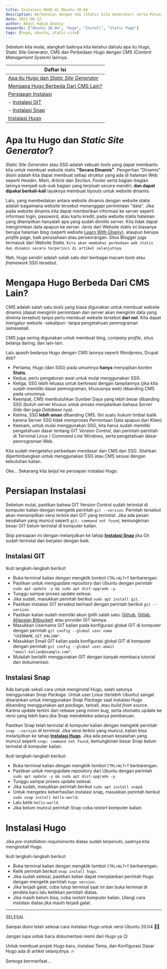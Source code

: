 ```yaml
---
title: Instalasi HUGO di Ubuntu 20.04
description: Berkenalan dengan SSG (Static Site Generator) serta Petunjuk instalasi Hugo v0.87.0 di Ubuntu 20.04
date: 2021-08-12
author: Abdul Hakim Ghaniy
keywords: ["Ubuntu 20.04", "Hugo", "Install", "Static Page"]
tags: [hugo, ubuntu, static-site]
---
```


Sebelum kita mulai, alangkah baiknya kita ketahui dahulu apa itu Hugo, Static Site Generator, CMS dan Perbedaan Hugo dengan CMS _(Content Management System)_ lainnya.


|**Daftar Isi**  |
|---------|
|[Apa itu Hugo dan _Static Site Generator_](#apa-itu-hugo-dan-_static-site-generator_)|
|[Mengapa Hugo Berbeda Dari CMS Lain?](#mengapa-hugo-berbeda-dari-cms-lain)|
|[Persiapan Instalasi](#persiapan-instalasi)|
|- [Instalasi GIT](#instalasi-git)|
|- [Instalasi Snap](#instalasi-snap)|
|[Instalasi Hugo](#instalasi-hugo)|


# Apa Itu Hugo dan _Static Site Generator_?

_Static Site Generator_ atau SSG adalah sebuah _tools_ yang dapat membantu kita untuk membuat website statis **"Secara Dinamis"**. Pengertian "Dinamis" disini adalah kita dapat membuat setiap struktur yang ada di halaman Web seperti _Header_, _Main_, _Article_ dan _Section_, _Footer_ serta bagian-bagian lainnya menjadi sub-sub bagian yang terpisah secara mandiri, **dan dapat dipakai berkali-kali** layaknya membuat _layouts_ untuk website dinamis.

Lalu, yang membedakan antara website dinamis dengan website statis adalah bagaimana website tersebut menanggapi permintaan "data". Jika pada website dinamis kita dapat memberikan informasi ke server seperti informasi login, password, atau kartu kredit, pada website statis halaman yang ditampilkan hanyalah apa yang sudah dimiliki server. Kita tidak dapat mengirimkan data apapun ke server. Jenis dari Website statis ini biasanya berupa halaman blog (seperti website [Learn With Ghaniy](https://learnwithghaniy.web.id)), ataupun berupa _profile page_, baik perusahaan atau perseorangan. Situs Blogger juga termasuk dari Website Statis. ```Kita akan membahas perbedaan web statis dan dinamis secara terperinci di artikel selanjutnya```.

Nah, Hugo sendiri adalah salah satu dari berbagai macam _tools_ atau _framework_ SSG tersebut.

# Mengapa Hugo Berbeda Dari CMS Lain?

CMS adalah salah satu _tools_ yang biasa digunakan untuk membuat website dinamis (dapat mengirim permintaan dan server akan mengirim data yang diminta tersebut) tanpa perlu membuat website tersebut **dari nol**. Kita dapat mengatur website -sekalipun- tanpa pengetahuan pemrograman samasekali.

CMS juga sering digunakan untuk membuat blog, _company profile_, situs belanja daring, dan lain-lain.

Lalu apasih bedanya Hugo dengan CMS lainnya seperti Wordpress, Drupal dsb?

- Pertama, Hugo (dan SSG) pada umumnya **hanya** menyajikan konten **Statis**.
- Kedua, perlu pengaturan awal untuk mulai menggunakan SSG.
- Ketiga, SSG lebih leluasa untuk berkreasi dengan tampilannya (jika kita sudah memiliki dasar pemrograman, khususnya web) dibanding CMS pada umumnya.
- Keempat, CMS membutuhkan Sumber Daya yang lebih besar dibanding SSG (butuh server khusus untuk proses menjalankan bahasa _Server Side_ dan juga _Database_ nya).
- Kelima, SSG **lebih aman** dibanding CMS. (Ini suatu hukum timbal-balik karena Server SSG tidak memproses Permintaan Data apapun dari Klien)
- Keenam, untuk mulai menggunakan SSG, kita harus sudah memiliki pengetahuan dasar tentang GIT _Version Control_, dan perintah-perintah di Terminal Linux / _Command Line_ Windows, serta pengetahuan dasar pemrograman Web.

Kita sudah mengetahui perbedaan mendasar dari CMS dan SSG. Silahkan dipertimbangkan untuk menggunakan SSG atau CMS sesuai dengan kebutuhan kalian.

Oke... Sekarang kita lanjut ke persiapan instalasi Hugo.

# Persiapan Instalasi

Sebelum mulai, pastikan bahwa GIT Version Control sudah terinstal di komputer kalian dengan mengetik perintah ```git --version```. Perintah tersebut akan menampilkan versi terkini dari GIT yang terinstal. Jika ada pesan kesalahan yang muncul seperti ```git: command not found```, kemungkinan besar GIT belum terinstal di komputer kalian.

Skip persiapan ini dengan melanjutkan ke tahap **[Instalasi Snap](#instalasi-snap)** jika Git sudah terinstal dan berjalan dengan baik.

## Instalasi GIT

Ikuti langkah-langkah berikut:
- Buka terminal kalian dengan mengklik tombol ```CTRL+ALT+T``` berbarengan.
- Pastikan untuk mengupdate repository dari Ubuntu dengan perintah ```sudo apt update -y && sudo apt dist-upgrade -y```.
- Tunggu sampai proses update selesai.
- Jika sudah, masukkan perintah berikut ```sudo apt install git```.
- Pastikan instalasi GIT tersebut berhasil dengan perintah berikut ```git --version```.
- Pastikan kalian sudah memiliki akun (pilih salah satu: [Github](https://github.com/), [Gitlab](https://gitlab.com/), [Atlassian Bitbucket](https://bitbucket.org/)) atau provider GIT lainnya.
- Masukkan Username GIT kalian pada konfigurasi global GIT di komputer dengan perintah ```git config --global user.name "USERNAME_GIT_KALIAN"```.
- Masukkan Email GIT kalian pada konfigurasi global GIT di komputer dengan perintah ```git config --global user.email "email.kalian@example.com"```.
- Mulailah berlatih menggunakan GIT dengan banyak membaca tutorial dan dokumentasi.

## Instalasi Snap

Ada banyak sekali cara untuk menginstal Hugo, salah satunya menggunakan _Snap Package_. Untuk user Linux (terlebih Ubuntu) sangat disarankan untuk menggunakan _Snap Package_ saat instalasi Hugo dibanding menggunakan apt _package_, tarball, atau _build from source_. Karena update terkini dari release yang minim bug, serta otomatis update ke versi yang lebih baru jika Snap mendeteksi adanya pembaruan.

Pastikan Snap telah terinstal di komputer kalian dengan mengetik perintah ```snap --version``` di terminal. Jika versi terkini yang muncul, kalian bisa melanjutkan ke tahap **[Instalasi Hugo](#instalasi-hugo)**. Jika ada pesan kesalahan yang muncul seperti ```snap: command not found```, kemungkinan besar Snap belum terinstal di komputer kalian.

Ikuti langkah-langkah berikut:
- Buka terminal kalian dengan mengklik tombol ```CTRL+ALT+T``` berbarengan.
- Pastikan untuk mengupdate repository dari Ubuntu dengan perintah ```sudo apt update -y && sudo apt dist-upgrade -y```.
- Tunggu sampai proses update selesai.
- Jika sudah, masukkan perintah berikut ```sudo apt install snapd```.
- Untuk mengetes keberhasilan instalasi snap, masukkan perintah berikut ```sudo snap install hello-world```.
- Lalu ketik ```hello-world```.
- Jika belum muncul perintah Snap coba _restart_ komputer kalian.

# Instalasi Hugo

Jika _pre-installation requirements_ diatas sudah terpenuhi, saatnya kita menginstall Hugo.

Ikuti langkah-langkah berikut:
- Buka terminal kalian dengan mengklik tombol ```CTRL+ALT+T``` berbarengan.
- Ketik perintah berikut ```snap install hugo```.
- Jika sudah selesai, pastikan kalian dapat menjalankan perintah Hugo dengan mengetik perintah ```hugo version```.
- Jika terjadi galat, coba tutup terminal saat ini dan buka terminal di jendela baru lalu ketikkan perintah diatas.
- Jika masih belum bisa, coba _restart_ komputer kalian. Ulangi cara instalasi diatas jika masih terjadi galat.

---
SELESAI.

Sampai disini telah selesai cara instalasi Hugo untuk versi Ubuntu 20.04 :beers::clap:

Jangan lupa untuk baca dokumentasi resmi dari Hugo ya :wink:

Untuk membuat projek Hugo baru, instalasi Tema, dan Konfigurasi Dasar Hugo ada di artikel selanjutnya. :fire:

Semoga bermanfaat...